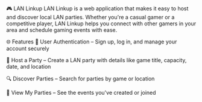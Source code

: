  🎮 LAN Linkup
LAN Linkup is a web application that makes it easy to host and discover local LAN parties. Whether you're a casual gamer or a competitive player, LAN Linkup helps you connect with other gamers in your area and schedule gaming events with ease.

🌐 Features
📝 User Authentication – Sign up, log in, and manage your account securely

🎉 Host a Party – Create a LAN party with details like game title, capacity, date, and location

🔍 Discover Parties – Search for parties by game or location

📅 View My Parties – See the events you've created or joined
